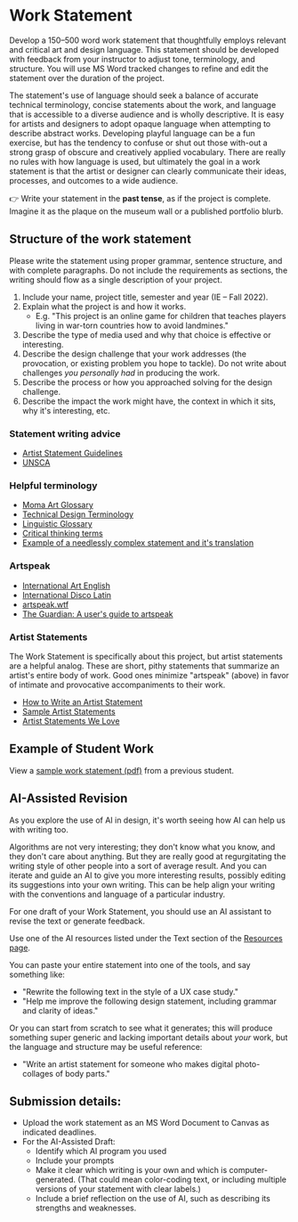 # Work Statement

Develop a 150–500 word work statement that thoughtfully employs relevant and critical art and design language. This statement should be developed with feedback from your instructor to adjust tone, terminology, and structure. You will use MS Word tracked changes to refine and edit the statement over the duration of the project.

The statement's use of language should seek a balance of accurate technical terminology, concise statements about the work, and language that is accessible to a diverse audience and is wholly descriptive. It is easy for artists and designers to adopt opaque language when attempting to describe abstract works. Developing playful language can be a fun exercise, but has the tendency to confuse or shut out those with-out a strong grasp of obscure and creatively applied vocabulary. There are really no rules with how language is used, but ultimately the goal in a work statement is that the artist or designer can clearly communicate their ideas, processes, and outcomes to a wide audience.

👉 Write your statement in the **past tense**, as if the project is complete. Imagine it as the plaque on the museum wall or a published portfolio blurb. 

## Structure of the work statement

Please write the statement using proper grammar, sentence structure, and with complete paragraphs. Do not include the requirements as sections, the writing should flow as a single description of your project.

1. Include your name, project title, semester and year (IE – Fall 2022).
2. Explain what the project is and how it works.
   - E.g. "This project is an online game for children that teaches players living in war-torn countries how to avoid landmines." 
3. Describe the type of media used and why that choice is effective or interesting.
4. Describe the design challenge that your work addresses \(the provocation, or existing problem you hope to tackle\). Do not write about challenges _you personally had_ in producing the work.
5. Describe the process or how you approached solving for the design challenge.
6. Describe the impact the work might have, the context in which it sits, why it's interesting, etc.

### Statement writing advice

* [Artist Statement Guidelines](https://www.gyst-ink.com/artist-statement-guidelines)
* [UNSCA](https://www.uncsa.edu/admissions/how-to-write-an-artistic-statement/)

### Helpful terminology

* [Moma Art Glossary](https://www.moma.org/learn/moma_learning/glossary/)
* [Technical Design Terminology](https://99designs.com/blog/tips/15-descriptive-design-words-you-should-know/)
* [Linguistic Glossary](https://www.uni-due.de/ELE/LinguisticGlossary.html)
* [Critical thinking terms](http://www.criticalthinking.org/pages/glossary-of-critical-thinking-terms/496)
* [Example of a needlessly complex statement and it's translation](http://artspeak.wtf/artists-statement/)

### Artspeak

* [International Art English](https://www.canopycanopycanopy.com/contents/international_art_english)
* [International Disco Latin](https://www.e-flux.com/journal/45/60100/international-disco-latin/)
* [artspeak.wtf](https://artspeak.wtf/)
* [The Guardian: A user's guide to artspeak](https://www.theguardian.com/artanddesign/2013/jan/27/users-guide-international-art-english)

### Artist Statements

The Work Statement is specifically about this project, but artist statements are a helpful analog. These are short, pithy statements that summarize an artist's entire body of work. Good ones minimize "artspeak" \(above\) in favor of intimate and provocative accompaniments to their work.

* [How to Write an Artist Statement](https://thecreativeindependent.com/guides/how-to-write-an-artist-statement/)
* [Sample Artist Statements](https://www.gyst-ink.com/sample-artist-statements)
* [Artist Statements We Love](https://www.theartleague.org/blog/2015/08/24/8-artist-statements-we-love/)

## Example of Student Work
View a [sample work statement \(pdf\)](https://dmd-program.github.io/dmd-300-master/assets/sample-work-statment.pdf) from a previous student.

## AI-Assisted Revision

As you explore the use of AI in design, it's worth seeing how AI can help us with writing too. 

Algorithms are not very interesting; they don't know what you know, and they don't care about anything. But they are really good at regurgitating the writing style of other people into a sort of average result. And you can iterate and guide an AI to give you more interesting results, possibly editing its suggestions into your own writing. This can be help align your writing with the conventions and language of a particular industry.

For one draft of your Work Statement, you should use an AI assistant to revise the text or generate feedback. 

Use one of the AI resources listed under the Text section of the [Resources page](/design-project-2/project-2-project-description.md).

You can paste your entire statement into one of the tools, and say something like:

- "Rewrite the following text in the style of a UX case study."
- "Help me improve the following design statement, including grammar and clarity of ideas."

Or you can start from scratch to see what it generates; this will produce something super generic and lacking important details about *your* work, but the language and structure may be useful reference:

- "Write an artist statement for someone who makes digital photo-collages of body parts."




## Submission details:

-  Upload the work statement as an MS Word Document to Canvas as indicated deadlines.
- For the AI-Assisted Draft:
    - Identify which AI program you used
    - Include your prompts
    - Make it clear which writing is your own and which is computer-generated. \(That could mean color-coding text, or including multiple versions of your statement with clear labels.\)
    - Include a brief reflection on the use of AI, such as describing its strengths and weaknesses. 



